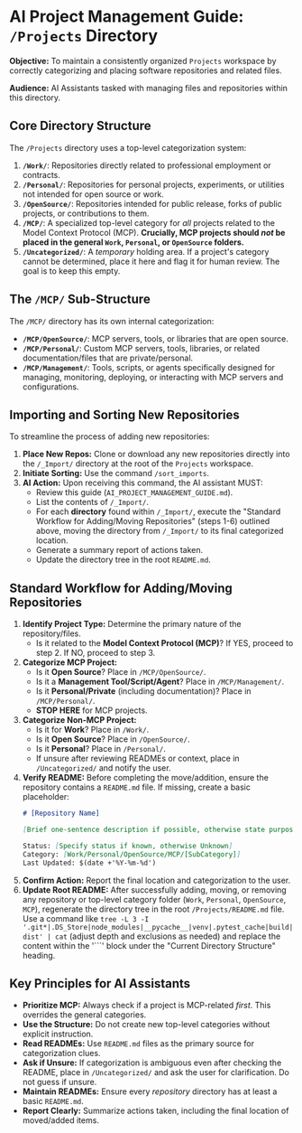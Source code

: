 # AI Project Management Guide: `/Projects` Directory

**Objective:** To maintain a consistently organized `Projects` workspace by correctly categorizing and placing software repositories and related files.

**Audience:** AI Assistants tasked with managing files and repositories within this directory.

## Core Directory Structure

The `/Projects` directory uses a top-level categorization system:

1.  **`/Work/`**: Repositories directly related to professional employment or contracts.
2.  **`/Personal/`**: Repositories for personal projects, experiments, or utilities not intended for open source or work.
3.  **`/OpenSource/`**: Repositories intended for public release, forks of public projects, or contributions to them.
4.  **`/MCP/`**: A specialized top-level category for *all* projects related to the Model Context Protocol (MCP). **Crucially, MCP projects should *not* be placed in the general `Work`, `Personal`, or `OpenSource` folders.**
5.  **`/Uncategorized/`**: A *temporary* holding area. If a project's category cannot be determined, place it here and flag it for human review. The goal is to keep this empty.

## The `/MCP/` Sub-Structure

The `/MCP/` directory has its own internal categorization:

*   **`/MCP/OpenSource/`**: MCP servers, tools, or libraries that are open source.
*   **`/MCP/Personal/`**: Custom MCP servers, tools, libraries, or related documentation/files that are private/personal.
*   **`/MCP/Management/`**: Tools, scripts, or agents specifically designed for managing, monitoring, deploying, or interacting with MCP servers and configurations.

## Importing and Sorting New Repositories

To streamline the process of adding new repositories:

1.  **Place New Repos:** Clone or download any new repositories directly into the `/_Import/` directory at the root of the `Projects` workspace.
2.  **Initiate Sorting:** Use the command `/sort_imports`.
3.  **AI Action:** Upon receiving this command, the AI assistant MUST:
    *   Review this guide (`AI_PROJECT_MANAGEMENT_GUIDE.md`).
    *   List the contents of `/_Import/`.
    *   For each **directory** found within `/_Import/`, execute the "Standard Workflow for Adding/Moving Repositories" (steps 1-6) outlined above, moving the directory from `/_Import/` to its final categorized location.
    *   Generate a summary report of actions taken.
    *   Update the directory tree in the root `README.md`.

## Standard Workflow for Adding/Moving Repositories

1.  **Identify Project Type:** Determine the primary nature of the repository/files.
    *   Is it related to the **Model Context Protocol (MCP)**? If YES, proceed to step 2. If NO, proceed to step 3.
2.  **Categorize MCP Project:**
    *   Is it **Open Source**? Place in `/MCP/OpenSource/`.
    *   Is it a **Management Tool/Script/Agent**? Place in `/MCP/Management/`.
    *   Is it **Personal/Private** (including documentation)? Place in `/MCP/Personal/`.
    *   **STOP HERE** for MCP projects.
3.  **Categorize Non-MCP Project:**
    *   Is it for **Work**? Place in `/Work/`.
    *   Is it **Open Source**? Place in `/OpenSource/`.
    *   Is it **Personal**? Place in `/Personal/`.
    *   If unsure after reviewing READMEs or context, place in `/Uncategorized/` and notify the user.
4.  **Verify README:** Before completing the move/addition, ensure the repository contains a `README.md` file. If missing, create a basic placeholder:
    ```markdown
    # [Repository Name]

    [Brief one-sentence description if possible, otherwise state purpose is unclear]

    Status: [Specify status if known, otherwise Unknown]
    Category: [Work/Personal/OpenSource/MCP/[SubCategory]]
    Last Updated: $(date +'%Y-%m-%d')
    ```
5.  **Confirm Action:** Report the final location and categorization to the user.
6.  **Update Root README:** After successfully adding, moving, or removing any repository or top-level category folder (`Work`, `Personal`, `OpenSource`, `MCP`), regenerate the directory tree in the root `/Projects/README.md` file. Use a command like `tree -L 3 -I '.git*|.DS_Store|node_modules|__pycache__|venv|.pytest_cache|build|dist' | cat` (adjust depth and exclusions as needed) and replace the content within the '```' block under the "Current Directory Structure" heading.

## Key Principles for AI Assistants

*   **Prioritize MCP:** Always check if a project is MCP-related *first*. This overrides the general categories.
*   **Use the Structure:** Do not create new top-level categories without explicit instruction.
*   **Read READMEs:** Use `README.md` files as the primary source for categorization clues.
*   **Ask if Unsure:** If categorization is ambiguous even after checking the README, place in `/Uncategorized/` and ask the user for clarification. Do not guess if unsure.
*   **Maintain READMEs:** Ensure every *repository* directory has at least a basic `README.md`.
*   **Report Clearly:** Summarize actions taken, including the final location of moved/added items. 